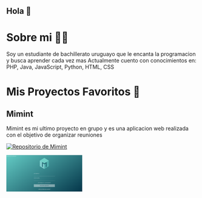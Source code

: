 ## Hola 👋

<!--
**Sebanev15/Sebanev15** is a ✨ _special_ ✨ repository because its `README.md` (this file) appears on your GitHub profile.

Here are some ideas to get you started:

- 🔭 I’m currently working on ...
- 🌱 I’m currently learning ...
- 👯 I’m looking to collaborate on ...
- 🤔 I’m looking for help with ...
- 💬 Ask me about ...
- 📫 How to reach me: ...
- 😄 Pronouns: ...
- ⚡ Fun fact: ...
-->
# Sobre mi 👨‍💻
Soy un estudiante de bachillerato uruguayo que le encanta la programacion y busca aprender cada vez mas 
Actualmente cuento con conocimientos en: PHP, Java, JavaScript, Python, HTML, CSS


# Mis Proyectos Favoritos 🚀

## Mimint
Mimint es mi ultimo proyecto en grupo y es una aplicacion web realizada con el objetivo de organizar reuniones 

[![Repositorio de Mimint](https://img.shields.io/badge/Visitar_Repositorio-FF6F61?style=for-the-badge&logo=github&logoColor=white&labelColor=282C34)](https://github.com/Sebanev15/Mimint)

<img src="https://raw.githubusercontent.com/Sebanev15/Sebanev15/main/Mimint.png" alt="Mimint" width="200"/>
